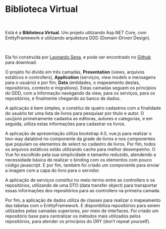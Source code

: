 # Biblioteca Virtual

﻿<p>Está é a <b>Biblioteca Virtual</b>. Um projeto utilizando Asp.NET Core, com EntityFramework e utilizando arquitetura DDD (Domain-Driven Design).</p>
<br />
<p>Ela foi construída por <a href="emailto:lsr.sena@gmail.com">Leonardo Sena</a>, e pode ser encontrado no <a href="https://github.com/shadowkras/BibliotecaVirtual">Github</a> para download.</p>

<p>O projeto foi divido em três camadas, <b>Presentation</b> (views, arquivos estáticos e controllers), <b>Application</b> (serviços, view models e mensagens para o usuário) e por fim, <b>Data</b> (entidades, o mapeamento destas, repositórios, contexto e migrations). Estas camadas seguem os princípios do DDD, com a informação navegando da view, para os serviços, para os repositórios, e finalmente chegando ao banco de dados.</p>

<p>A aplicação é bem simples, e constitui de quatro cadastros com a finalidade do usuário ter uma lista de livros para pesquisar por titulo e autor. O usu[ario primeiramente cadastra as editoras, autores e categorias, e em seguida, utiliza estas informações para cadastrar os livros.</p>

<p>A aplicação de apresentação utiliza bootstrap 4.0, vue.js para realizar o two-way databind no componente da grade de livros e nos componentes que populam os elementos de select no cadastro de livros. Por fim, todos os arquivos estáticos estão utilizando cache para melhor desempenho. O Vue foi escolhido pela sua simplicidade e tamanho reduzido, atendendo a necessidade básica de realizar o binding com os elementos com pouco código javascript. E por fim, também foi criado um componente para enviar a imagem com a capa do livro para o servidor.</p>
<p>A aplicação de serviços constitui no meio-termo entre as controllers e os repositórios, utilizando de uma DTO (data transfer object) para transportar essas informações dos repositórios para as controllers na primeira camada.</p>
<p>Por fim, a aplicação de dados utiliza de classes para realizar o mapeamento das tabelas com o EntityFramework. E disponibiliza repositórios para serem utilizados pelas camadas superiores, por meio de interfaces. Foi criado um repositório base para centralizar os métodos mais utilizados pelos repositórios, para atender os princípios do DRY (don't repeat yourself).</p>


